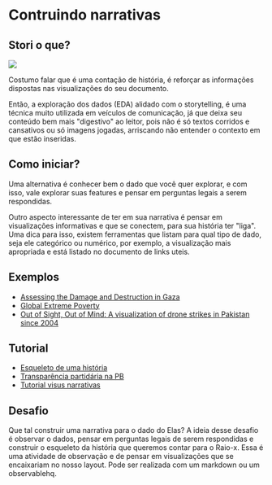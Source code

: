 # Contruindo narrativas

## Stori o que?
![](https://jpimg.com.br/uploads/2020/01/gretchen-meme-300x170.png)

Costumo falar que é uma contação de história, é reforçar as informações dispostas nas visualizações do seu documento. 

Então, a exploração dos dados (EDA) alidado com o storytelling, é uma técnica muito utilizada em veículos de comunicação, já que deixa seu conteúdo bem mais "digestivo" ao leitor, pois não é só textos corridos e cansativos ou só imagens jogadas, arriscando não entender o contexto em que estão inseridas.

## Como iniciar?
Uma alternativa é conhecer bem o dado que você quer explorar, e com isso, vale explorar suas features e pensar em perguntas legais a serem respondidas.

Outro aspecto interessante de ter em sua narrativa é pensar em visualizações informativas e que se conectem, para sua história ter "liga". Uma dica para isso, existem ferramentas que listam para qual tipo de dado, seja ele categórico ou numérico, por exemplo, a visualização mais apropriada e está listado no documento de links uteis.

## Exemplos
* [Assessing the Damage and Destruction in Gaza](https://www.nytimes.com/interactive/2014/08/03/world/middleeast/assessing-the-damage-and-destruction-in-gaza.html)
* [Global Extreme Poverty](https://ourworldindata.org/extreme-poverty)
* [Out of Sight, Out of Mind: A visualization of drone strikes in Pakistan since 2004](http://drones.pitchinteractive.com/)

## Tutorial
* [Esqueleto de uma história](https://observablehq.com/@ivynasantino/esqueleto-de-uma-historia)
* [Transparência partidária na PB](https://observablehq.com/@ivynasantino/transparencia-partidaria-pb)
* [Tutorial visus narrativas](https://rpubs.com/nazareno/narrativas-e-vis)

## Desafio
Que tal construir uma narrativa para o dado do Elas? A ideia desse desafio é observar o dados, pensar em perguntas legais de serem respondidas e construir o esqueleto da história que queremos contar para o Raio-x. Essa é uma atividade de observação e de pensar em visualizações que se encaixariam no nosso layout.
Pode ser realizada com um markdown ou um observablehq.
